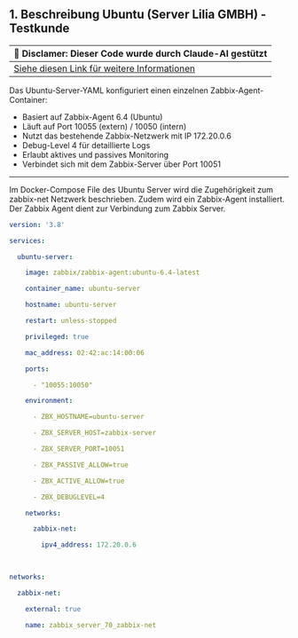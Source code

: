 ## 1. Beschreibung Ubuntu (Server Lilia GMBH) - Testkunde
| 🤖 Disclamer: Dieser Code wurde durch Claude-AI gestützt                |
| ----------------------------------------------------------------------- |
| [Siehe diesen Link für weitere Informationen](Quellen_und_Disclamer.md) |

Das Ubuntu-Server-YAML konfiguriert einen einzelnen Zabbix-Agent-Container:

- Basiert auf Zabbix-Agent 6.4 (Ubuntu)
- Läuft auf Port 10055 (extern) / 10050 (intern)
- Nutzt das bestehende Zabbix-Netzwerk mit IP 172.20.0.6
- Debug-Level 4 für detaillierte Logs
- Erlaubt aktives und passives Monitoring
- Verbindet sich mit dem Zabbix-Server über Port 10051
---

Im Docker-Compose File des Ubuntu Server wird die Zugehörigkeit zum zabbix-net Netzwerk beschrieben. Zudem wird ein Zabbix-Agent installiert. Der Zabbix Agent dient zur Verbindung zum Zabbix Server.

```yaml
version: '3.8'

services:

  ubuntu-server:

    image: zabbix/zabbix-agent:ubuntu-6.4-latest

    container_name: ubuntu-server

    hostname: ubuntu-server

    restart: unless-stopped

    privileged: true

    mac_address: 02:42:ac:14:00:06

    ports:

      - "10055:10050"

    environment:

      - ZBX_HOSTNAME=ubuntu-server

      - ZBX_SERVER_HOST=zabbix-server

      - ZBX_SERVER_PORT=10051

      - ZBX_PASSIVE_ALLOW=true

      - ZBX_ACTIVE_ALLOW=true

      - ZBX_DEBUGLEVEL=4

    networks:

      zabbix-net:

        ipv4_address: 172.20.0.6

  

networks:

  zabbix-net:

    external: true

    name: zabbix_server_70_zabbix-net
```